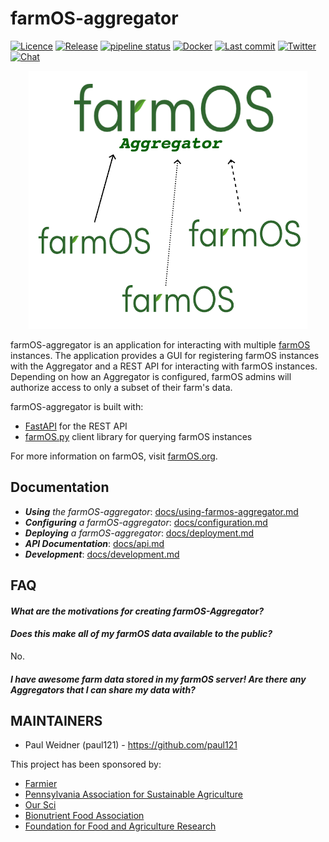 # farmOS-aggregator

[![Licence](https://img.shields.io/badge/Licence-GPL%203.0-blue.svg)](https://opensource.org/licenses/GPL-3.0/)
[![Release](https://img.shields.io/github/release/farmOS/farmOS-aggregator.svg?style=flat)](https://github.com/farmOS/farmOS-aggregator/releases)
[![pipeline status](https://gitlab.com/paul.weidner/farmOS-aggregator/badges/master/pipeline.svg)](https://gitlab.com/farmOS/farmOS-aggregator/commits/master)
[![Docker](https://img.shields.io/docker/pulls/farmos/aggregator.svg)](https://hub.docker.com/r/farmos/aggregator/)
[![Last commit](https://img.shields.io/github/last-commit/farmOS/farmOS-aggregator.svg?style=flat)](https://github.com/farmOS/farmOS-aggregator/commits)
[![Twitter](https://img.shields.io/twitter/follow/farmOSorg.svg?label=%40farmOSorg&style=flat)](https://twitter.com/farmOSorg)
[![Chat](https://img.shields.io/matrix/farmOS:matrix.org.svg)](https://riot.im/app/#/room/#farmOS:matrix.org)

<p align="center">
  <img width="446" height="413" src="img/aggregator_logo.png">
</p>

farmOS-aggregator is an application for interacting with multiple [farmOS](https://farmOS.org)
instances. The application provides a GUI for registering farmOS instances with the Aggregator
and a REST API for interacting with farmOS instances. Depending on how an Aggregator is configured,
farmOS admins will authorize access to only a subset of their farm's data.

farmOS-aggregator is built with:
* [FastAPI](https://github.com/tiangolo/fastapi) for the REST API
* [farmOS.py](https://github.com/farmOS/farmOS.py) client library for querying farmOS instances

For more information on farmOS, visit [farmOS.org](https://farmOS.org).

## Documentation 

 - _**Using** the farmOS-aggregator_: [docs/using-farmos-aggregator.md](docs/using-farmos-aggregator.md)
 - _**Configuring** a farmOS-aggregator_: [docs/configuration.md](docs/configuration.md)
 - _**Deploying** a farmOS-aggregator_: [docs/deployment.md](docs/deployment.md)
 - _**API Documentation**_:  [docs/api.md](docs/api.md)
 - _**Development**_: [docs/development.md](docs/development.md)

## FAQ

#### _What are the motivations for creating farmOS-Aggregator?_

#### _Does this make all of my farmOS data available to the public?_
No.

#### _I have awesome farm data stored in my farmOS server! Are there any Aggregators that I can share my data with?_

## MAINTAINERS

 * Paul Weidner (paul121) - https://github.com/paul121

This project has been sponsored by:

 * [Farmier](https://farmier.com)
 * [Pennsylvania Association for Sustainable Agriculture](https://pasafarming.org)
 * [Our Sci](http://our-sci.net)
 * [Bionutrient Food Association](https://bionutrient.org)
 * [Foundation for Food and Agriculture Research](https://foundationfar.org/)
